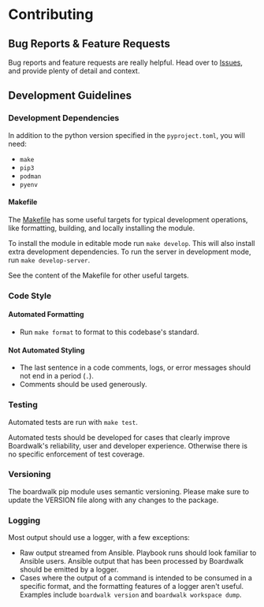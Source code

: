 # Contributing

## Bug Reports & Feature Requests

Bug reports and feature requests are really helpful. Head over to
[Issues](https://github.com/Backblaze/boardwalk/issues), and provide
plenty of detail and context.

## Development Guidelines

### Development Dependencies

In addition to the python version specified in the `pyproject.toml`, you will
need:

- `make`
- `pip3`
- `podman`
- `pyenv`

#### Makefile

The [Makefile](./Makefile) has some useful targets for typical development
operations, like formatting, building, and locally installing the module.

To install the module in editable mode run `make develop`. This will also
install extra development dependencies.
To run the server in development mode, run `make develop-server`.

See the content of the Makefile for other useful targets.

### Code Style

#### Automated Formatting

- Run `make format` to format to this codebase's standard.

#### Not Automated Styling

- The last sentence in a code comments, logs, or error messages should not end
  in a period (`.`).
- Comments should be used generously.

### Testing

Automated tests are run with `make test`.

Automated tests should be developed for cases that clearly improve Boardwalk's
reliability, user and developer experience. Otherwise there is no specific
enforcement of test coverage.

### Versioning

The boardwalk pip module uses semantic versioning. Please make sure to update
the VERSION file along with any changes to the package.

### Logging
Most output should use a logger, with a few exceptions:
- Raw output streamed from Ansible. Playbook runs should look familiar to
  Ansible users. Ansible output that has been processed by Boardwalk should be
  emitted by a logger.
- Cases where the output of a command is intended to be consumed in a specific
  format, and the formatting features of a logger aren't useful. Examples
  include `boardwalk version` and `boardwalk workspace dump`.
